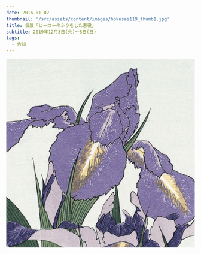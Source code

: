 ```yaml
---
date: 2016-01-02
thumbnail: '/src/assets/content/images/hokusai119_thumb1.jpg'
title: 個展「ヒーローのふりをした悪役」
subtitle: 2019年12月3日(火)〜8日(日)
tags:
  - 告知
---
```


![](/src/assets/content/images/hokusai119_thumb1.jpg)
